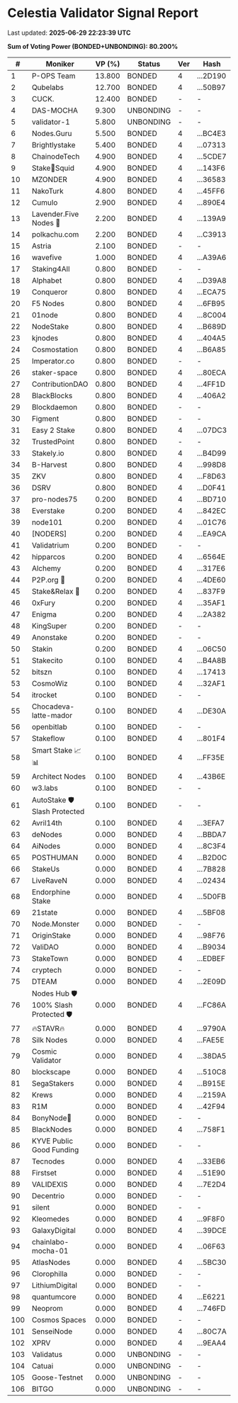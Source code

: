 # Celestia Validator Signal Report

Last updated: **2025-06-29 22:23:39 UTC**

**Sum of Voting Power (BONDED+UNBONDING): 80.200%**

| # | Moniker | VP (%) | Status | Ver | Hash | Height |
|---|---------|--------|--------|-----|------|--------|
| 1 | P-OPS Team | 13.800 | BONDED | 4 | ...2D190 | 6482739 |
| 2 | Qubelabs | 12.700 | BONDED | 4 | ...50B97 | 6489800 |
| 3 | CUCK. | 12.400 | BONDED | - | - | - |
| 4 | DAS-MOCHA | 9.300 | UNBONDING | - | - | - |
| 5 | validator-1 | 5.800 | UNBONDING | - | - | - |
| 6 | Nodes.Guru | 5.500 | BONDED | 4 | ...BC4E3 | 6486499 |
| 7 | Brightlystake | 5.400 | BONDED | 4 | ...07313 | 6489926 |
| 8 | ChainodeTech | 4.900 | BONDED | 4 | ...5CDE7 | 6484966 |
| 9 | Stake🦑Squid | 4.900 | BONDED | 4 | ...143F6 | 6492769 |
| 10 | MZONDER | 4.900 | BONDED | 4 | ...36583 | 6499188 |
| 11 | NakoTurk | 4.800 | BONDED | 4 | ...45FF6 | 6485835 |
| 12 | Cumulo | 2.900 | BONDED | 4 | ...890E4 | 6483076 |
| 13 |  Lavender.Five Nodes 🐝 | 2.200 | BONDED | 4 | ...139A9 | 6484875 |
| 14 | polkachu.com | 2.200 | BONDED | 4 | ...C3913 | 6482996 |
| 15 | Astria | 2.100 | BONDED | - | - | - |
| 16 | wavefive | 1.000 | BONDED | 4 | ...A39A6 | 6495311 |
| 17 | Staking4All | 0.800 | BONDED | - | - | - |
| 18 | Alphabet | 0.800 | BONDED | 4 | ...D39A8 | 6487543 |
| 19 | Conqueror | 0.800 | BONDED | 4 | ...ECA75 | 6484257 |
| 20 | F5 Nodes | 0.800 | BONDED | 4 | ...6FB95 | 6495631 |
| 21 | 01node | 0.800 | BONDED | 4 | ...8C004 | 6489671 |
| 22 | NodeStake | 0.800 | BONDED | 4 | ...B689D | 6483155 |
| 23 | kjnodes | 0.800 | BONDED | 4 | ...404A5 | 6499486 |
| 24 | Cosmostation | 0.800 | BONDED | 4 | ...B6A85 | 6490570 |
| 25 | Imperator.co | 0.800 | BONDED | - | - | - |
| 26 | staker-space | 0.800 | BONDED | 4 | ...80ECA | 6495215 |
| 27 | ContributionDAO | 0.800 | BONDED | 4 | ...4FF1D | 6488342 |
| 28 | BlackBlocks | 0.800 | BONDED | 4 | ...406A2 | 6507651 |
| 29 | Blockdaemon | 0.800 | BONDED | - | - | - |
| 30 | Figment | 0.800 | BONDED | - | - | - |
| 31 | Easy 2 Stake | 0.800 | BONDED | 4 | ...07DC3 | 6492738 |
| 32 | TrustedPoint | 0.800 | BONDED | - | - | - |
| 33 | Stakely.io | 0.800 | BONDED | 4 | ...B4D99 | 6492260 |
| 34 | B-Harvest | 0.800 | BONDED | 4 | ...998D8 | 6489283 |
| 35 | ZKV | 0.800 | BONDED | 4 | ...F8D63 | 6493925 |
| 36 | DSRV | 0.800 | BONDED | 4 | ...D0F41 | 6488843 |
| 37 | pro-nodes75 | 0.200 | BONDED | 4 | ...BD710 | 6489946 |
| 38 | Everstake | 0.200 | BONDED | 4 | ...842EC | 6497890 |
| 39 | node101 | 0.200 | BONDED | 4 | ...01C76 | 6482939 |
| 40 | [NODERS] | 0.200 | BONDED | 4 | ...EA9CA | 6489560 |
| 41 | Validatrium | 0.200 | BONDED | - | - | - |
| 42 | hipparcos | 0.200 | BONDED | 4 | ...6564E | 6491989 |
| 43 | Alchemy | 0.200 | BONDED | 4 | ...317E6 | 6491698 |
| 44 | P2P.org 💙 | 0.200 | BONDED | 4 | ...4DE60 | 6508549 |
| 45 | Stake&Relax 🦥 | 0.200 | BONDED | 4 | ...837F9 | 6499690 |
| 46 | 0xFury | 0.200 | BONDED | 4 | ...35AF1 | 6488806 |
| 47 | Enigma | 0.200 | BONDED | 4 | ...2A382 | 6486030 |
| 48 | KingSuper | 0.200 | BONDED | - | - | - |
| 49 | Anonstake | 0.200 | BONDED | - | - | - |
| 50 | Stakin | 0.200 | BONDED | 4 | ...06C50 | 6496282 |
| 51 | Stakecito | 0.100 | BONDED | 4 | ...B4A8B | 6490370 |
| 52 | bitszn | 0.100 | BONDED | 4 | ...17413 | 6500133 |
| 53 | CosmoWiz | 0.100 | BONDED | 4 | ...32AF1 | 6500020 |
| 54 | itrocket | 0.100 | BONDED | - | - | - |
| 55 | Chocadeva-latte-mador | 0.100 | BONDED | 4 | ...DE30A | 6483691 |
| 56 | openbitlab | 0.100 | BONDED | - | - | - |
| 57 | Stakeflow | 0.100 | BONDED | 4 | ...801F4 | 6496951 |
| 58 | Smart Stake 📈📊 | 0.100 | BONDED | 4 | ...FF35E | 6486612 |
| 59 | Architect Nodes | 0.100 | BONDED | 4 | ...43B6E | 6500410 |
| 60 | w3.labs | 0.100 | BONDED | - | - | - |
| 61 |  AutoStake 🛡️ Slash Protected | 0.100 | BONDED | - | - | - |
| 62 | Avril14th | 0.100 | BONDED | 4 | ...3EFA7 | 6484788 |
| 63 | deNodes | 0.000 | BONDED | 4 | ...BBDA7 | 6492107 |
| 64 | AiNodes | 0.000 | BONDED | 4 | ...8C3F4 | 6505630 |
| 65 | POSTHUMAN | 0.000 | BONDED | 4 | ...B2D0C | 6512643 |
| 66 | StakeUs | 0.000 | BONDED | 4 | ...7B828 | 6483105 |
| 67 | LiveRaveN | 0.000 | BONDED | 4 | ...02434 | 6482866 |
| 68 | Endorphine Stake | 0.000 | BONDED | 4 | ...5D0FB | 6483212 |
| 69 | 21state | 0.000 | BONDED | 4 | ...5BF08 | 6487340 |
| 70 | Node.Monster | 0.000 | BONDED | - | - | - |
| 71 | OriginStake | 0.000 | BONDED | 4 | ...98F76 | 6483062 |
| 72 | ValiDAO | 0.000 | BONDED | 4 | ...B9034 | 6483524 |
| 73 | StakeTown | 0.000 | BONDED | 4 | ...EDBEF | 6483436 |
| 74 | cryptech | 0.000 | BONDED | - | - | - |
| 75 | DTEAM | 0.000 | BONDED | 4 | ...2E09D | 6489691 |
| 76 | Nodes Hub 🛡️ 100% Slash Protected 🛡️ | 0.000 | BONDED | 4 | ...FC86A | 6491835 |
| 77 | 🔥STAVR🔥 | 0.000 | BONDED | 4 | ...9790A | 6490017 |
| 78 |  Silk Nodes | 0.000 | BONDED | 4 | ...FAE5E | 6492958 |
| 79 | Cosmic Validator | 0.000 | BONDED | 4 | ...38DA5 | 6491905 |
| 80 | blockscape | 0.000 | BONDED | 4 | ...510C8 | 6495788 |
| 81 | SegaStakers | 0.000 | BONDED | 4 | ...B915E | 6510349 |
| 82 | Krews | 0.000 | BONDED | 4 | ...2159A | 6483182 |
| 83 | R1M | 0.000 | BONDED | 4 | ...42F94 | 6484052 |
| 84 | BonyNode💚 | 0.000 | BONDED | - | - | - |
| 85 | BlackNodes | 0.000 | BONDED | 4 | ...758F1 | 6483096 |
| 86 | KYVE Public Good Funding | 0.000 | BONDED | - | - | - |
| 87 | Tecnodes | 0.000 | BONDED | 4 | ...33EB6 | 6489729 |
| 88 | Firstset | 0.000 | BONDED | 4 | ...51E90 | 6490965 |
| 89 | VALIDEXIS | 0.000 | BONDED | 4 | ...7E2D4 | 6491946 |
| 90 | Decentrio | 0.000 | BONDED | - | - | - |
| 91 | silent | 0.000 | BONDED | - | - | - |
| 92 | Kleomedes | 0.000 | BONDED | 4 | ...9F8F0 | 6483273 |
| 93 | GalaxyDigital | 0.000 | BONDED | 4 | ...39DCE | 6491304 |
| 94 | chainlabo-mocha-01 | 0.000 | BONDED | 4 | ...06F63 | 6495006 |
| 95 | AtlasNodes | 0.000 | BONDED | 4 | ...5BC30 | 6484752 |
| 96 | Clorophilla | 0.000 | BONDED | - | - | - |
| 97 | LithiumDigital | 0.000 | BONDED | - | - | - |
| 98 | quantumcore | 0.000 | BONDED | 4 | ...E6221 | 6482086 |
| 99 | Neoprom | 0.000 | BONDED | 4 | ...746FD | 6482737 |
| 100 | Cosmos Spaces | 0.000 | BONDED | - | - | - |
| 101 | SenseiNode | 0.000 | BONDED | 4 | ...80C7A | 6484200 |
| 102 | XPRV | 0.000 | BONDED | 4 | ...9EAA4 | 6492249 |
| 103 | Validatus | 0.000 | UNBONDING | - | - | - |
| 104 | Catuai | 0.000 | UNBONDING | - | - | - |
| 105 | Goose-Testnet | 0.000 | UNBONDING | - | - | - |
| 106 | BITGO | 0.000 | UNBONDING | - | - | - |


